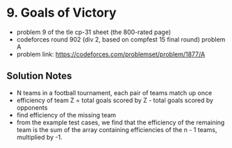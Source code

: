 # 9. Goals of Victory

* problem 9 of the tle cp-31 sheet (the 800-rated page)
* codeforces round 902 (div 2, based on compfest 15 final round) problem A
* problem link: https://codeforces.com/problemset/problem/1877/A

## Solution Notes

* N teams in a football tournament, each pair of teams match up once
* efficiency of team Z = total goals scored by Z - total goals scored by opponents
* find efficiency of the missing team
* from the example test cases, we find that the efficiency of the remaining team is the sum of the array containing efficiencies of the n - 1 teams, multiplied by -1.